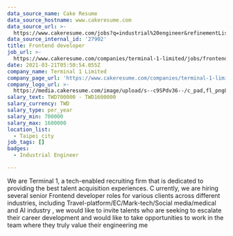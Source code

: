 ```yaml
---
data_source_name: Cake Resume
data_source_hostname: www.cakeresume.com
data_source_url: >-
  https://www.cakeresume.com/jobs?q=industrial%20engineer&refinementList%5Blang_name%5D%5B0%5D=English&refinementList%5Bsalary_type%5D=per_year
data_source_internal_id: '27902'
title: Frontend developer
job_url: >-
  https://www.cakeresume.com/companies/terminal-1-limited/jobs/frontend-developer-b7769c
date: 2021-03-21T05:50:54.055Z
company_name: Terminal 1 Limited
company_page_url: 'https://www.cakeresume.com/companies/terminal-1-limited'
company_logo_url: >-
  https://media.cakeresume.com/image/upload/s--c9SPdv36--/c_pad,fl_png8,h_200,w_200/v1600409001/b4bgblewd0hkfpjbg4mp.png
salary_text: TWD700000 - TWD1600000
salary_currency: TWD
salary_type: per_year
salary_min: 700000
salary_max: 1600000
location_list:
  - Taipei city
job_tags: []
badges:
  - Industrial Engineer

---
```


We are Terminal 1, a tech-enabled recruiting firm that is dedicated to providing the best talent acquisition experiences. C urrently, we are hiring several senior Frontend developer roles for various clients across different industries, including Travel-platform/EC/Mark-tech/Social media/medical and AI industry , we would like to invite talents who are seeking to escalate their career development and would like to take opportunities to work in the team where they truly value their engineering me